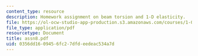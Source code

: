 ```yaml
---
content_type: resource
description: Homework assignment on beam torsion and 1-D elasticity.
file: https://ol-ocw-studio-app-production.s3.amazonaws.com/courses/1-050-engineering-mechanics-i-fall-2007/0356dd1609456fc27dfdeedeac534a7d_assn8.pdf
file_type: application/pdf
resourcetype: Document
title: assn8.pdf
uid: 0356dd16-0945-6fc2-7dfd-eedeac534a7d
---
```

